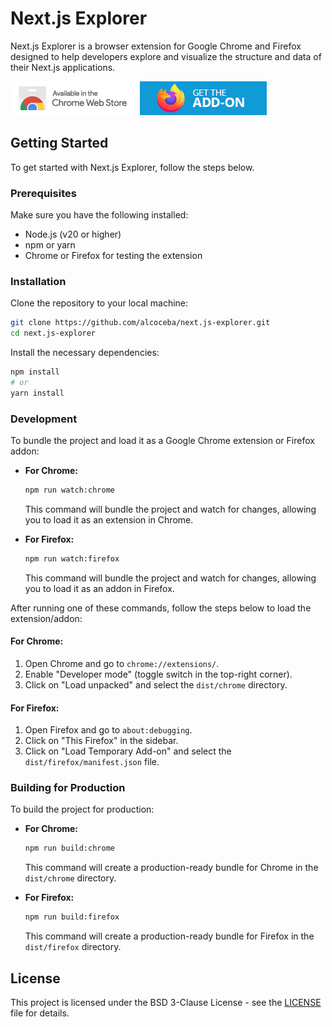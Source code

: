 # Next.js Explorer

Next.js Explorer is a browser extension for Google Chrome and Firefox designed to help developers explore and visualize the structure and data of their Next.js applications.

[![Chome Web Store](public/chrome-store.png)](https://chromewebstore.google.com/detail/nextjs-explorer-nextjs-ap/iiekmbomdcmddchlplbdlkkpdgncgpdg)
[![Firefox Add-On](public/get-the-add-on.png)](https://addons.mozilla.org/en-US/firefox/addon/nextjs/)

## Getting Started

To get started with Next.js Explorer, follow the steps below.

### Prerequisites

Make sure you have the following installed:

- Node.js (v20 or higher)
- npm or yarn
- Chrome or Firefox for testing the extension

### Installation

Clone the repository to your local machine:

```bash
git clone https://github.com/alcoceba/next.js-explorer.git
cd next.js-explorer
```

Install the necessary dependencies:

```bash
npm install
# or
yarn install
```

### Development

To bundle the project and load it as a Google Chrome extension or Firefox addon:

- **For Chrome:**

  ```bash
  npm run watch:chrome
  ```

  This command will bundle the project and watch for changes, allowing you to load it as an extension in Chrome.

- **For Firefox:**

  ```bash
  npm run watch:firefox
  ```

  This command will bundle the project and watch for changes, allowing you to load it as an addon in Firefox.

After running one of these commands, follow the steps below to load the extension/addon:

#### For Chrome:

1. Open Chrome and go to `chrome://extensions/`.
2. Enable "Developer mode" (toggle switch in the top-right corner).
3. Click on "Load unpacked" and select the `dist/chrome` directory.

#### For Firefox:

1. Open Firefox and go to `about:debugging`.
2. Click on "This Firefox" in the sidebar.
3. Click on "Load Temporary Add-on" and select the `dist/firefox/manifest.json` file.

### Building for Production

To build the project for production:

- **For Chrome:**

  ```bash
  npm run build:chrome
  ```

  This command will create a production-ready bundle for Chrome in the `dist/chrome` directory.

- **For Firefox:**

  ```bash
  npm run build:firefox
  ```

  This command will create a production-ready bundle for Firefox in the `dist/firefox` directory.
  
## License

This project is licensed under the BSD 3-Clause License - see the [LICENSE](LICENSE) file for details.
